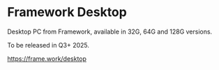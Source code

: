# Framework Desktop
Desktop PC from Framework, available in 32G, 64G and 128G versions.

To be released in Q3+ 2025.

https://frame.work/desktop
